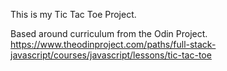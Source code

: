 This is my Tic Tac Toe Project.

Based around curriculum from the Odin Project.
https://www.theodinproject.com/paths/full-stack-javascript/courses/javascript/lessons/tic-tac-toe